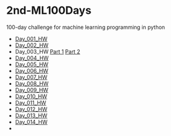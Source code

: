 # 2nd-ML100Days
100-day challenge for machine learning programming in python
* [Day_001_HW](https://github.com/AnHungTai/2nd-ML100Days/blob/master/homework/Day_001_HW.ipynb)
* [Day_002_HW](https://github.com/AnHungTai/2nd-ML100Days/blob/master/homework/Day_002_HW.ipynb)
* Day_003_HW [Part 1](https://github.com/AnHungTai/2nd-ML100Days/blob/master/homework/Day_003-1_HW.ipynb) [Part 2](https://github.com/AnHungTai/2nd-ML100Days/blob/master/homework/Day_003-1_HW.ipynb)
* [Day_004_HW](https://github.com/AnHungTai/2nd-ML100Days/blob/master/homework/Day_004_HW.ipynb)
* [Day_005_HW](https://github.com/AnHungTai/2nd-ML100Days/blob/master/homework/Day_005_HW.ipynb)
* [Day_006_HW](https://github.com/AnHungTai/2nd-ML100Days/blob/master/homework/Day_006_HW.ipynb)
* [Day_007_HW](https://github.com/AnHungTai/2nd-ML100Days/blob/master/homework/Day_007_HW.ipynb)
* [Day_008_HW](https://github.com/AnHungTai/2nd-ML100Days/blob/master/homework/Day_008_HW.ipynb)
* [Day_009_HW](https://github.com/AnHungTai/2nd-ML100Days/blob/master/homework/Day_009_HW.ipynb)
* [Day_010_HW](https://github.com/AnHungTai/2nd-ML100Days/blob/master/homework/Day_010_HW.ipynb)
* [Day_011_HW](https://github.com/AnHungTai/2nd-ML100Days/blob/master/homework/Day_011_HW.ipynb)
* [Day_012_HW](https://github.com/AnHungTai/2nd-ML100Days/blob/master/homework/Day_012_HW.ipynb)
* [Day_013_HW](https://github.com/AnHungTai/2nd-ML100Days/blob/master/homework/Day_013_HW.ipynb)
* [Day_014_HW](https://github.com/AnHungTai/2nd-ML100Days/blob/master/homework/Day_014_HW.ipynb)
*